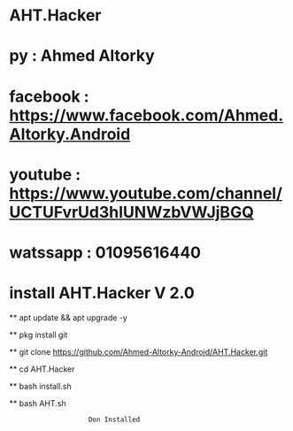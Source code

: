 # AHT.Hacker
# py : Ahmed Altorky
# facebook : https://www.facebook.com/Ahmed.Altorky.Android
# youtube : https://www.youtube.com/channel/UCTUFvrUd3hIUNWzbVWJjBGQ
# watssapp : 01095616440
# install AHT.Hacker V 2.0

** apt update && apt upgrade -y

** pkg install git 

** git clone https://github.com/Ahmed-Altorky-Android/AHT.Hacker.git

** cd AHT.Hacker

** bash install.sh

** bash AHT.sh

                        Don Installed
